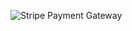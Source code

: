 ![Stripe Payment Gateway](https://github.com/user-attachments/assets/5bdf491f-af1f-4d4c-acf3-4162bc397839)
